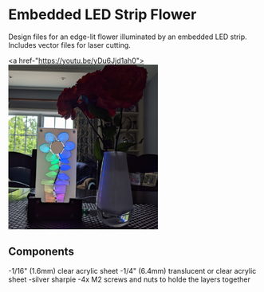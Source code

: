 # Embedded LED Strip Flower

Design files for an edge-lit flower illuminated by an embedded LED strip. Includes vector files for laser cutting.

<a href-"https://youtu.be/yDu6Jjd1ah0"><img src="./Images/EdgeLitFlower.jpg" width="300px"></a>

## Components
-1/16" (1.6mm) clear acrylic sheet
-1/4" (6.4mm) translucent or clear acrylic sheet
-silver sharpie
-4x M2 screws and nuts to holde the layers together
